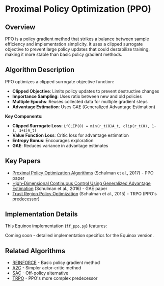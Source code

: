 # Proximal Policy Optimization (PPO)

## Overview

PPO is a policy gradient method that strikes a balance between sample efficiency and implementation simplicity. It uses a clipped surrogate objective to prevent large policy updates that could destabilize training, making it more stable than basic policy gradient methods.

## Algorithm Description

PPO optimizes a clipped surrogate objective function:

- **Clipped Objective**: Limits policy updates to prevent destructive changes
- **Importance Sampling**: Uses ratio between new and old policies
- **Multiple Epochs**: Reuses collected data for multiple gradient steps
- **Advantage Estimation**: Uses GAE (Generalized Advantage Estimation)

**Key Components:**

- **Clipped Surrogate Loss**: `L^CLIP(θ) = min(r_t(θ)A_t, clip(r_t(θ), 1-ε, 1+ε)A_t)`
- **Value Function Loss**: Critic loss for advantage estimation
- **Entropy Bonus**: Encourages exploration
- **GAE**: Reduces variance in advantage estimates

## Key Papers

- [Proximal Policy Optimization Algorithms](https://arxiv.org/abs/1707.06347) (Schulman et al., 2017) - PPO paper
- [High-Dimensional Continuous Control Using Generalized Advantage Estimation](https://arxiv.org/abs/1506.02438) (Schulman et al., 2016) - GAE paper
- [Trust Region Policy Optimization](https://arxiv.org/abs/1502.05477) (Schulman et al., 2015) - TRPO (PPO's predecessor)

## Implementation Details

This Equinox implementation ([`ff_ppo.py`](../../../zenoqx/systems/ppo/anakin/ff_ppo.py)) features:

Coming soon - detailed implementation specifics for the Equinox version.

## Related Algorithms

- [REINFORCE](../policy_gradient/reinforce.md) - Basic policy gradient method
- [A2C](a2c.md) - Simpler actor-critic method
- [SAC](sac.md) - Off-policy alternative
- [TRPO](trpo.md) - PPO's more complex predecessor

